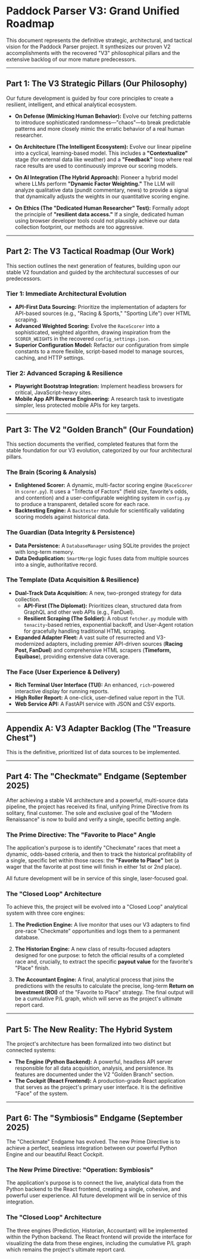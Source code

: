 # Paddock Parser V3: Grand Unified Roadmap

This document represents the definitive strategic, architectural, and tactical vision for the Paddock Parser project. It synthesizes our proven V2 accomplishments with the recovered "V3" philosophical pillars and the extensive backlog of our more mature predecessors.

---

## Part 1: The V3 Strategic Pillars (Our Philosophy)

Our future development is guided by four core principles to create a resilient, intelligent, and ethical analytical ecosystem.

*   **On Defense (Mimicking Human Behavior):** Evolve our fetching patterns to introduce sophisticated randomness—"chaos"—to break predictable patterns and more closely mimic the erratic behavior of a real human researcher.

*   **On Architecture (The Intelligent Ecosystem):** Evolve our linear pipeline into a cyclical, learning-based model. This includes a **"Contextualize"** stage (for external data like weather) and a **"Feedback"** loop where real race results are used to continuously improve our scoring models.

*   **On AI Integration (The Hybrid Approach):** Pioneer a hybrid model where LLMs perform **"Dynamic Factor Weighting."** The LLM will analyze qualitative data (pundit commentary, news) to provide a signal that dynamically adjusts the weights in our quantitative scoring engine.

*   **On Ethics (The "Dedicated Human Researcher" Test):** Formally adopt the principle of **"resilient data access."** If a single, dedicated human using browser developer tools could not plausibly achieve our data collection footprint, our methods are too aggressive.

---

## Part 2: The V3 Tactical Roadmap (Our Work)

This section outlines the next generation of features, building upon our stable V2 foundation and guided by the architectural successes of our predecessors.

### Tier 1: Immediate Architectural Evolution
*   **API-First Data Sourcing:** Prioritize the implementation of adapters for API-based sources (e.g., "Racing & Sports," "Sporting Life") over HTML scraping.
*   **Advanced Weighted Scoring:** Evolve the `RaceScorer` into a sophisticated, weighted algorithm, drawing inspiration from the `SCORER_WEIGHTS` in the recovered `config_settings.json`.
*   **Superior Configuration Model:** Refactor our configuration from simple constants to a more flexible, script-based model to manage sources, caching, and HTTP settings.

### Tier 2: Advanced Scraping & Resilience
*   **Playwright Bootstrap Integration:** Implement headless browsers for critical, JavaScript-heavy sites.
*   **Mobile App API Reverse Engineering:** A research task to investigate simpler, less protected mobile APIs for key targets.

---

## Part 3: The V2 "Golden Branch" (Our Foundation)

This section documents the verified, completed features that form the stable foundation for our V3 evolution, categorized by our four architectural pillars.

### The Brain (Scoring & Analysis)
*   **Enlightened Scorer:** A dynamic, multi-factor scoring engine (`RaceScorer` in `scorer.py`). It uses a "Trifecta of Factors" (field size, favorite's odds, and contention) and a user-configurable weighting system in `config.py` to produce a transparent, detailed score for each race.
*   **Backtesting Engine:** A `Backtester` module for scientifically validating scoring models against historical data.

### The Guardian (Data Integrity & Persistence)
*   **Data Persistence:** A `DatabaseManager` using SQLite provides the project with long-term memory.
*   **Data Deduplication:** `SmartMerge` logic fuses data from multiple sources into a single, authoritative record.

### The Template (Data Acquisition & Resilience)
*   **Dual-Track Data Acquisition:** A new, two-pronged strategy for data collection.
    *   **API-First (The Diplomat):** Prioritizes clean, structured data from GraphQL and other web APIs (e.g., FanDuel).
    *   **Resilient Scraping (The Soldier):** A robust `fetcher.py` module with `tenacity`-based retries, exponential backoff, and User-Agent rotation for gracefully handling traditional HTML scraping.
*   **Expanded Adapter Fleet:** A vast suite of resurrected and V3-modernized adapters, including premier API-driven sources (**Racing Post, FanDuel**) and comprehensive HTML scrapers (**Timeform, Equibase**), providing extensive data coverage.

### The Face (User Experience & Delivery)
*   **Rich Terminal User Interface (TUI):** An enhanced, `rich`-powered interactive display for running reports.
*   **High Roller Report:** A one-click, user-defined value report in the TUI.
*   **Web Service API:** A FastAPI service with JSON and CSV exports.

---

## Appendix A: V3 Adapter Backlog (The "Treasure Chest")

This is the definitive, prioritized list of data sources to be implemented.

---

## Part 4: The "Checkmate" Endgame (September 2025)

After achieving a stable V4 architecture and a powerful, multi-source data pipeline, the project has received its final, unifying Prime Directive from its solitary, final customer. The sole and exclusive goal of the "Modern Renaissance" is now to build and verify a single, specific betting angle.

### The Prime Directive: The "Favorite to Place" Angle

The application's purpose is to identify "Checkmate" races that meet a dynamic, odds-based criteria, and then to track the historical profitability of a single, specific bet within those races: the **"Favorite to Place"** bet (a wager that the favorite at post time will finish in either 1st or 2nd place).

All future development will be in service of this single, laser-focused goal.

### The "Closed Loop" Architecture

To achieve this, the project will be evolved into a "Closed Loop" analytical system with three core engines:

1.  **The Prediction Engine:** A live monitor that uses our V3 adapters to find pre-race "Checkmate" opportunities and logs them to a permanent database.

2.  **The Historian Engine:** A new class of results-focused adapters designed for one purpose: to fetch the official results of a completed race and, crucially, to extract the specific **payout value** for the favorite's "Place" finish.

3.  **The Accountant Engine:** A final, analytical process that joins the predictions with the results to calculate the precise, long-term **Return on Investment (ROI)** of the "Favorite to Place" strategy. The final output will be a cumulative P/L graph, which will serve as the project's ultimate report card.

---

## Part 5: The New Reality: The Hybrid System

The project's architecture has been formalized into two distinct but connected systems:

*   **The Engine (Python Backend):** A powerful, headless API server responsible for all data acquisition, analysis, and persistence. Its features are documented under the V2 "Golden Branch" section.
*   **The Cockpit (React Frontend):** A production-grade React application that serves as the project's primary user interface. It is the definitive "Face" of the system.

---

## Part 6: The "Symbiosis" Endgame (September 2025)

The "Checkmate" Endgame has evolved. The new Prime Directive is to achieve a perfect, seamless integration between our powerful Python Engine and our beautiful React Cockpit.

### The New Prime Directive: "Operation: Symbiosis"

The application's purpose is to connect the live, analytical data from the Python backend to the React frontend, creating a single, cohesive, and powerful user experience. All future development will be in service of this integration.

### The "Closed Loop" Architecture

The three engines (Prediction, Historian, Accountant) will be implemented within the Python backend. The React frontend will provide the interface for visualizing the data from these engines, including the cumulative P/L graph which remains the project's ultimate report card.
